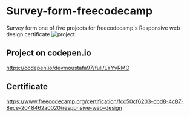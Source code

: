 # Survey-form-freecodecamp
Survey form one of five projects for freecodecamp's Responsive web design certificate
![project](https://i.ibb.co/frXYN79/survey.png)

## Project on codepen.io
https://codepen.io/devmoustafa97/full/LYYyRMO

## Certificate
https://www.freecodecamp.org/certification/fcc50cf6203-cbd8-4c87-8ece-2048462a0020/responsive-web-design
